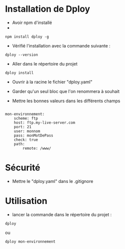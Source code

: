 Installation de Dploy
==
- Avoir npm d'installé 
- 
<pre><code>npm install dploy -g</code></pre>

- Vérifié l'installation avec la commande suivante : 
<pre><code>dploy --version</code></pre>

- Aller dans le répertoire du projet

<pre><code>dploy install</code></pre>

- Ouvrir à la racine le fichier "dploy.yaml"

- Garder qu'un seul bloc que l'on renommera à souhait

- Mettre les bonnes valeurs dans les différents champs
<pre><code>
mon-environnement: 
    scheme: ftp 
    host: ftp.my-live-server.com 
    port: 21 
    user: monnom 
    pass: monMotDePass
    check: true 
    path: 
        remote: /www/
</code></pre>

Sécurité
==
-  Mettre le "dploy.yaml" dans le .gitignore

Utilisation
==
- lancer la commande dans le répertoire du projet : 
<pre><code>dploy</code></pre>
 ou
<pre><code>dploy mon-environnement</code></pre>

